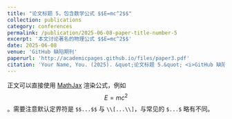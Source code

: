 ```yaml
---
title: "论文标题 5，包含数学公式 $$E=mc^2$$"
collection: publications
category: conferences
permalink: /publication/2025-06-08-paper-title-number-5
excerpt: '本文讨论著名的物理公式 $$E=mc^2$$'
date: 2025-06-08
venue: 'GitHub 缺陷期刊'
paperurl: 'http://academicpages.github.io/files/paper3.pdf'
citation: 'Your Name, You. (2025). &quot;论文标题 5.&quot; <i>GitHub 缺陷期刊</i>. 2(1).'
---
```


正文可以直接使用 [MathJax](https://www.mathjax.org/) 渲染公式，例如 $$E=mc^2$$。需要注意默认定界符是 `$$...$$` 与 `\\[...\\]`，与常见的 `$...$` 略有不同。
